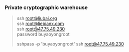 ### Private cryptographic warehouse

> ssh root@liubai.org    
> ssh root@liebianx.com    
> ssh root@47.75.49.230    
> password buyaoyongroot   
>    
> sshpass -p 'buyaoyongroot' ssh root@47.75.49.230    
